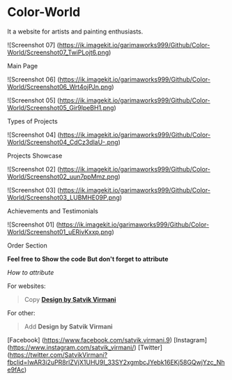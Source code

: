 # Color-World
It a website for artists and painting enthusiasts.

![Screenshot 07] (https://ik.imagekit.io/garimaworks999/Github/Color-World/Screenshot07_TwiPLojt6.png)

Main Page

![Screenshot 06] (https://ik.imagekit.io/garimaworks999/Github/Color-World/Screenshot06_Wrt4ojPJn.png)

![Screenshot 05] (https://ik.imagekit.io/garimaworks999/Github/Color-World/Screenshot05_Gir9lpeBH1.png)

Types of Projects

![Screenshot 04] (https://ik.imagekit.io/garimaworks999/Github/Color-World/Screenshot04_CdCz3dlaU-.png)

Projects Showcase

![Screenshot 02] (https://ik.imagekit.io/garimaworks999/Github/Color-World/Screenshot02_uun7ppMmz.png)

![Screenshot 03] (https://ik.imagekit.io/garimaworks999/Github/Color-World/Screenshot03_LUBMHE09P.png)

Achievements and Testimonials

![Screenshot 01] (https://ik.imagekit.io/garimaworks999/Github/Color-World/Screenshot01_uERivKxxp.png)

Order Section

**Feel free to Show the code
But don't forget to attribute**

*How to  attribute*

For websites:
> Copy **<a href="https://www.instagram.com/satvik_virmani/">Design by Satvik Virmani</a>**

For other:
> Add **Design by Satvik Virmani**

[Facebook] (https://www.facebook.com/satvik.virmani.9)
[Instagram] (https://www.instagram.com/satvik_virmani/)
[Twitter] (https://twitter.com/SatvikVirmani?fbclid=IwAR3i2uPR8rlZVjX1UHU9I_33SY2xgmbcJYebk16EKj58GQwjYzc_Nhe9fAc)
